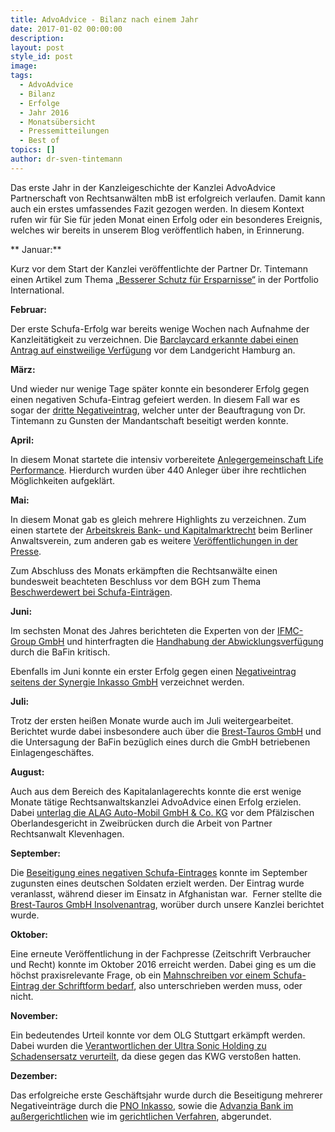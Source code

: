 ```yaml
---
title: AdvoAdvice - Bilanz nach einem Jahr
date: 2017-01-02 00:00:00
description:
layout: post
style_id: post
image:
tags:
  - AdvoAdvice
  - Bilanz
  - Erfolge
  - Jahr 2016
  - Monatsübersicht
  - Pressemitteilungen
  - Best of
topics: []
author: dr-sven-tintemann
---
```



Das erste Jahr in der Kanzleigeschichte der Kanzlei AdvoAdvice Partnerschaft von Rechtsanwälten mbB ist erfolgreich verlaufen. Damit kann auch ein erstes umfassendes Fazit gezogen werden. In diesem Kontext rufen wir für Sie für jeden Monat einen Erfolg oder ein besonderes Ereignis, welches wir bereits in unserem Blog veröffentlich haben, in Erinnerung.

\*\* Januar:\*\*

Kurz vor dem Start der Kanzlei veröffentlichte der Partner Dr. Tintemann einen Artikel zum Thema [„Besserer Schutz für Ersparnisse“](https://advoadvice.de/blog/unsere-experten-in-der-presse-besserer-schutz-f%C3%BCr-ersparnisse/) in der Portfolio International.

**Februar:**

Der erste Schufa-Erfolg war bereits wenige Wochen nach Aufnahme der Kanzleitätigkeit zu verzeichnen. Die [Barclaycard erkannte dabei einen Antrag auf einstweilige Verfügung](https://advoadvice.de/blog/barclaycard-erkennt-antrag-auf-einstweilige-verfugung-vor-lg-hamburg-an/) vor dem Landgericht Hamburg an.

**März:**

Und wieder nur wenige Tage später konnte ein besonderer Erfolg gegen einen negativen Schufa-Eintrag gefeiert werden. In diesem Fall war es sogar der [dritte Negativeintrag](https://advoadvice.de/blog/hattrick-bei-schufa-bereinigung/), welcher unter der Beauftragung von Dr. Tintemann zu Gunsten der Mandantschaft beseitigt werden konnte.

**April:**

In diesem Monat startete die intensiv vorbereitete [Anlegergemeinschaft Life Performance](https://advoadvice.de/blog/anlegergemeinschaft-life-performance-startet/). Hierdurch wurden über 440 Anleger über ihre rechtlichen Möglichkeiten aufgeklärt.

**Mai:**

In diesem Monat gab es gleich mehrere Highlights zu verzeichnen. Zum einen startete der [Arbeitskreis Bank- und Kapitalmarktrecht](https://advoadvice.de/blog/arbeitskreis-bank-und-kapitalmarktrecht-erfolgreich-gestartet/) beim Berliner Anwaltsverein, zum anderen gab es weitere [Veröffentlichungen in der Presse](https://advoadvice.de/blog/unsere-experten-in-der-presse-widerruf-der-lebensversicherung/).

Zum Abschluss des Monats erkämpften die Rechtsanwälte einen bundesweit beachteten Beschluss vor dem BGH zum Thema [Beschwerdewert bei Schufa-Einträgen](https://advoadvice.de/blog/schufa-recht-lindorff-deutschland-gmbh-mit-beschwerde-vor-bundesgerichtshof-ohne-erfolg/).

**Juni:**

Im sechsten Monat des Jahres berichteten die Experten von der [IFMC-Group GmbH](https://advoadvice.de/blog/anleger-der-ifmc-group-gmbh-besorgt-wie-geht-es-mit-der-gesellschaft-weiter/) und hinterfragten die [Handhabung der Abwicklungsverfügung](https://advoadvice.de/blog/ist-die-ifmc-group-gmbh-ihrer-abwicklungsverfugung-wirklich-im-sinne-der-bafin-nachgekommen-welche-rolle-spielt-dabei-die-moneyvita-treuhand-gmbh-and-co-kg/) durch die BaFin kritisch.

Ebenfalls im Juni konnte ein erster Erfolg gegen einen [Negativeintrag seitens der Synergie Inkasso GmbH](https://advoadvice.de/blog/schufa-recht-forderung-aus-flex-strom-ag-altvertrag-eintrag-durch-synergie-inkasso-gmbh-zur-loschung-gebracht/) verzeichnet werden.

**Juli:**

Trotz der ersten heißen Monate wurde auch im Juli weitergearbeitet. Berichtet wurde dabei insbesondere auch über die [Brest-Tauros GmbH](https://advoadvice.de/blog/brest-tauros-gmbh-bafin-untersagt-das-einlagengeschaft-bzgl-ronda-ii/) und die Untersagung der BaFin bezüglich eines durch die GmbH betriebenen Einlagengeschäftes.

**August:**

Auch aus dem Bereich des Kapitalanlagerechts konnte die erst wenige Monate tätige Rechtsanwaltskanzlei AdvoAdvice einen Erfolg erzielen. Dabei [unterlag die ALAG Auto-Mobil GmbH & Co. KG](https://advoadvice.de/blog/alag-auto-mobil-gmbh-and-co-kg-unterliegt-vor-pfalzischem-oberlandesgericht-zweibrucken/) vor dem Pfälzischen Oberlandesgericht in Zweibrücken durch die Arbeit von Partner Rechtsanwalt Klevenhagen.

**September:**

Die [Beseitigung eines negativen Schufa-Eintrages](https://advoadvice.de/blog/schufa-recht-negativeintrag-bei-soldat-im-afghanistan-einsatz-santander-consumer-bank-ag-widerruft-eintrag/) konnte im September zugunsten eines deutschen Soldaten erzielt werden. Der Eintrag wurde veranlasst, während dieser im Einsatz in Afghanistan war.  Ferner stellte die [Brest-Tauros GmbH Insolvenantrag](https://advoadvice.de/blog/brest-tauros-gmbh-insolvenzantrag/), worüber durch unsere Kanzlei berichtet wurde.

**Oktober:**

Eine erneute Veröffentlichung in der Fachpresse (Zeitschrift Verbraucher und Recht) konnte im Oktober 2016 erreicht werden. Dabei ging es um die höchst praxisrelevante Frage, ob ein [Mahnschreiben vor einem Schufa-Eintrag der Schriftform bedarf](https://advoadvice.de/blog/unsere-experten-in-der-presse-schriftformerfordernis-bei-mahnschreiben-i-s-d-28a-bsdg/), also unterschrieben werden muss, oder nicht.

**November:**

Ein bedeutendes Urteil konnte vor dem OLG Stuttgart erkämpft werden. Dabei wurden die [Verantwortlichen der Ultra Sonic Holding zu Schadensersatz verurteilt](https://advoadvice.de/blog/ultra-sonic-holding-verantwortliche-durch-olg-stuttgart-zum-schadensersatz-verurteilt/), da diese gegen das KWG verstoßen hatten.

**Dezember:**

Das erfolgreiche erste Geschäftsjahr wurde durch die Beseitigung mehrerer Negativeinträge durch die [PNO Inkasso](https://advoadvice.de/blog/schufa-recht-pno-inkasso-widerruft-negativeintrag/), sowie die [Advanzia Bank im außergerichtlichen](https://advoadvice.de/blog/schufa-recht-advanzia-bank-widerruft-negativen-schufa-eintrag/) wie im [gerichtlichen Verfahren](https://advoadvice.de/blog/schufa-recht-vergleich-mit-advanzia-bank-s-a-erstritten/), abgerundet.